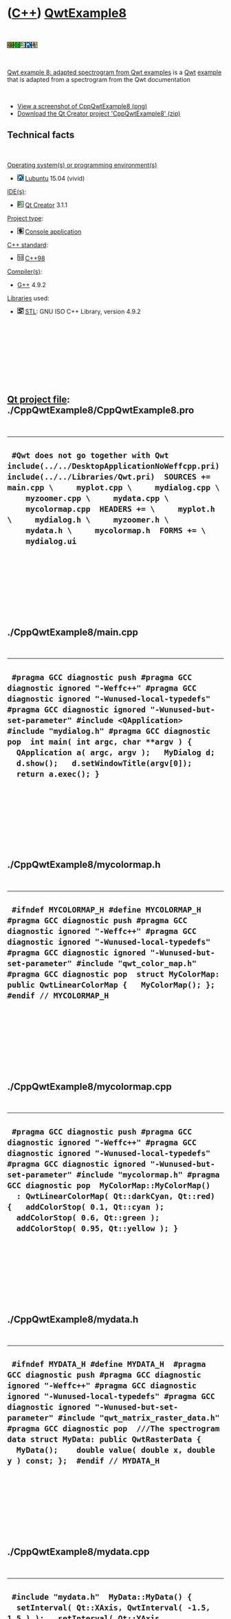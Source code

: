 



 

 

 

 

 

([C++](Cpp.md)) [QwtExample8](CppQwtExample8.md)
==================================================

 

![Qt](PicQt.png)![Qwt](PicQwt.png)![Qt
Creator](PicQtCreator.png)![Lubuntu](PicLubuntu.png)![Windows](PicWindows.png)

 

[Qwt example 8: adapted spectrogram from Qwt
examples](CppQwtExample8.md) is a [Qwt](CppQwt.md)
[example](CppExample.md) that is adapted from a spectrogram from the
Qwt documentation

 

-   [View a screenshot of CppQwtExample8 (png)](CppQwtExample8.png)
-   [Download the Qt Creator project
    'CppQwtExample8' (zip)](CppQwtExample8.zip)

Technical facts
---------------

 

[Operating system(s) or programming environment(s)](CppOs.md)

-   ![Lubuntu](PicLubuntu.png) [Lubuntu](CppLubuntu.md) 15.04 (vivid)

[IDE(s)](CppIde.md):

-   ![Qt Creator](PicQtCreator.png) [Qt Creator](CppQtCreator.md) 3.1.1

[Project type](CppQtProjectType.md):

-   ![console](PicConsole.png) [Console
    application](CppConsoleApplication.md)

[C++ standard](CppStandard.md):

-   ![C++98](PicCpp98.png) [C++98](Cpp98.md)

[Compiler(s)](CppCompiler.md):

-   [G++](CppGpp.md) 4.9.2

[Libraries](CppLibrary.md) used:

-   ![STL](PicStl.png) [STL](CppStl.md): GNU ISO C++ Library, version
    4.9.2

 

 

 

 

 

[Qt project file](CppQtProjectFile.md): ./CppQwtExample8/CppQwtExample8.pro
----------------------------------------------------------------------------

 

  --------------------------------------------------------------------------------------------------------------------------------------------------------------------------------------------------------------------------------------------------------------------------------------------------------------------------------------------------------------------
  ` #Qwt does not go together with Qwt include(../../DesktopApplicationNoWeffcpp.pri) include(../../Libraries/Qwt.pri)  SOURCES += main.cpp \     myplot.cpp \     mydialog.cpp \     myzoomer.cpp \     mydata.cpp \     mycolormap.cpp  HEADERS += \     myplot.h \     mydialog.h \     myzoomer.h \     mydata.h \     mycolormap.h  FORMS += \     mydialog.ui`
  --------------------------------------------------------------------------------------------------------------------------------------------------------------------------------------------------------------------------------------------------------------------------------------------------------------------------------------------------------------------

 

 

 

 

 

./CppQwtExample8/main.cpp
-------------------------

 

  -------------------------------------------------------------------------------------------------------------------------------------------------------------------------------------------------------------------------------------------------------------------------------------------------------------------------------------------------------------------------------------------------------------------------
  ` #pragma GCC diagnostic push #pragma GCC diagnostic ignored "-Weffc++" #pragma GCC diagnostic ignored "-Wunused-local-typedefs" #pragma GCC diagnostic ignored "-Wunused-but-set-parameter" #include <QApplication> #include "mydialog.h" #pragma GCC diagnostic pop  int main( int argc, char **argv ) {   QApplication a( argc, argv );   MyDialog d;   d.show();   d.setWindowTitle(argv[0]);   return a.exec(); }`
  -------------------------------------------------------------------------------------------------------------------------------------------------------------------------------------------------------------------------------------------------------------------------------------------------------------------------------------------------------------------------------------------------------------------------

 

 

 

 

 

./CppQwtExample8/mycolormap.h
-----------------------------

 

  ------------------------------------------------------------------------------------------------------------------------------------------------------------------------------------------------------------------------------------------------------------------------------------------------------------------------------------------------------------------------------------------
  ` #ifndef MYCOLORMAP_H #define MYCOLORMAP_H  #pragma GCC diagnostic push #pragma GCC diagnostic ignored "-Weffc++" #pragma GCC diagnostic ignored "-Wunused-local-typedefs" #pragma GCC diagnostic ignored "-Wunused-but-set-parameter" #include "qwt_color_map.h" #pragma GCC diagnostic pop  struct MyColorMap: public QwtLinearColorMap {   MyColorMap(); };  #endif // MYCOLORMAP_H`
  ------------------------------------------------------------------------------------------------------------------------------------------------------------------------------------------------------------------------------------------------------------------------------------------------------------------------------------------------------------------------------------------

 

 

 

 

 

./CppQwtExample8/mycolormap.cpp
-------------------------------

 

  -------------------------------------------------------------------------------------------------------------------------------------------------------------------------------------------------------------------------------------------------------------------------------------------------------------------------------------------------------------------------------------------------------------------------------------
  ` #pragma GCC diagnostic push #pragma GCC diagnostic ignored "-Weffc++" #pragma GCC diagnostic ignored "-Wunused-local-typedefs" #pragma GCC diagnostic ignored "-Wunused-but-set-parameter" #include "mycolormap.h" #pragma GCC diagnostic pop  MyColorMap::MyColorMap()   : QwtLinearColorMap( Qt::darkCyan, Qt::red) {   addColorStop( 0.1, Qt::cyan );   addColorStop( 0.6, Qt::green );   addColorStop( 0.95, Qt::yellow ); }`
  -------------------------------------------------------------------------------------------------------------------------------------------------------------------------------------------------------------------------------------------------------------------------------------------------------------------------------------------------------------------------------------------------------------------------------------

 

 

 

 

 

./CppQwtExample8/mydata.h
-------------------------

 

  ------------------------------------------------------------------------------------------------------------------------------------------------------------------------------------------------------------------------------------------------------------------------------------------------------------------------------------------------------------------------------------------------------------------------------------------------
  ` #ifndef MYDATA_H #define MYDATA_H  #pragma GCC diagnostic push #pragma GCC diagnostic ignored "-Weffc++" #pragma GCC diagnostic ignored "-Wunused-local-typedefs" #pragma GCC diagnostic ignored "-Wunused-but-set-parameter" #include "qwt_matrix_raster_data.h" #pragma GCC diagnostic pop  ///The spectrogram data struct MyData: public QwtRasterData {   MyData();    double value( double x, double y ) const; };  #endif // MYDATA_H`
  ------------------------------------------------------------------------------------------------------------------------------------------------------------------------------------------------------------------------------------------------------------------------------------------------------------------------------------------------------------------------------------------------------------------------------------------------

 

 

 

 

 

./CppQwtExample8/mydata.cpp
---------------------------

 

  ----------------------------------------------------------------------------------------------------------------------------------------------------------------------------------------------------------------------------------------------------------------------------------------------------------------------------------------------------------------------------------------------------------------------------------------------
  ` #include "mydata.h"  MyData::MyData() {   setInterval( Qt::XAxis, QwtInterval( -1.5, 1.5 ) );   setInterval( Qt::YAxis, QwtInterval( -1.5, 1.5 ) );   setInterval( Qt::ZAxis, QwtInterval( 0.0, 10.0 ) ); }  double MyData::value( double x, double y ) const {   const double c = 0.842;    const double v1 = x * x + ( y - c ) * ( y + c );   const double v2 = x * ( y + c ) + x * ( y + c );    return 1.0 / ( v1 * v1 + v2 * v2 ); }`
  ----------------------------------------------------------------------------------------------------------------------------------------------------------------------------------------------------------------------------------------------------------------------------------------------------------------------------------------------------------------------------------------------------------------------------------------------

 

 

 

 

 

./CppQwtExample8/mydialog.h
---------------------------

 

  -------------------------------------------------------------------------------------------------------------------------------------------------------------------------------------------------------------------------------------------------------------------------------------------------------------------------------------------------------------------------------------------------------------------------------------------------------------------------------------------------------------------------------------------------------------------------------------------------------------------------------------------------------------------
  ` #ifndef QTDIALOG_H #define QTDIALOG_H  #pragma GCC diagnostic push #pragma GCC diagnostic ignored "-Weffc++" #pragma GCC diagnostic ignored "-Wunused-local-typedefs" #pragma GCC diagnostic ignored "-Wunused-but-set-parameter" #include <QDialog> #pragma GCC diagnostic pop  namespace Ui {   class MyDialog; }  struct MyPlot;  class MyDialog : public QDialog {   Q_OBJECT  public:   explicit MyDialog(QWidget *parent = 0);   MyDialog(const MyDialog&) = delete;   MyDialog& operator=(const MyDialog&) = delete;   ~MyDialog();    void keyPressEvent(QKeyEvent *);  private:   Ui::MyDialog *ui;   MyPlot * const m_plot; };  #endif // QTDIALOG_H`
  -------------------------------------------------------------------------------------------------------------------------------------------------------------------------------------------------------------------------------------------------------------------------------------------------------------------------------------------------------------------------------------------------------------------------------------------------------------------------------------------------------------------------------------------------------------------------------------------------------------------------------------------------------------------

 

 

 

 

 

./CppQwtExample8/mydialog.cpp
-----------------------------

 

  -----------------------------------------------------------------------------------------------------------------------------------------------------------------------------------------------------------------------------------------------------------------------------------------------------------------------------------------------------------------------------------------------------------------------------------------------------------------------------------------------------------------------------------------------------------------------------------------------------------------------------------------------------------------------------------------------------------------------------------------------------------------------------------------------------------------------------------------------------------------------------------------------------------------------------------------------------------------------------------------------------------------------------------------------------------------------------------------------------------------------------
  ` #pragma GCC diagnostic push #pragma GCC diagnostic ignored "-Weffc++" #pragma GCC diagnostic ignored "-Wunused-local-typedefs" #pragma GCC diagnostic ignored "-Wunused-but-set-parameter" #include "mydialog.h"  #include <cassert>  #include <QGridLayout> #include <QKeyEvent> #include "myplot.h"  #include "ui_mydialog.h" #pragma GCC diagnostic pop  MyDialog::MyDialog(QWidget *parent) :   QDialog(parent),   ui(new Ui::MyDialog),   m_plot(new MyPlot(this)) {   ui->setupUi(this);    assert(!this->layout());   QGridLayout * const my_layout = new QGridLayout;   this->setLayout(my_layout);   my_layout->addWidget(m_plot);    m_plot->showSpectrogram(true);   m_plot->showContour(true); }  MyDialog::~MyDialog() {   delete ui; }  void MyDialog::keyPressEvent(QKeyEvent * e) {   switch (e->key())   {     case Qt::Key_Up: m_plot->showSpectrogram(true); break;     case Qt::Key_Down: m_plot->showSpectrogram(false); break;     case Qt::Key_Right: m_plot->showContour(true); break;     case Qt::Key_Left: m_plot->showContour(false); break;     case Qt::Key_Escape: close(); return;   } }`
  -----------------------------------------------------------------------------------------------------------------------------------------------------------------------------------------------------------------------------------------------------------------------------------------------------------------------------------------------------------------------------------------------------------------------------------------------------------------------------------------------------------------------------------------------------------------------------------------------------------------------------------------------------------------------------------------------------------------------------------------------------------------------------------------------------------------------------------------------------------------------------------------------------------------------------------------------------------------------------------------------------------------------------------------------------------------------------------------------------------------------------

 

 

 

 

 

./CppQwtExample8/myplot.h
-------------------------

 

  -----------------------------------------------------------------------------------------------------------------------------------------------------------------------------------------------------------------------------------------------------------------------------------------------------------------------------------------------------------------------------------------------------------------------------------------------------------------------------------------------------------------------------------------------------------------------------------------------
  ` #pragma GCC diagnostic push #pragma GCC diagnostic ignored "-Weffc++" #pragma GCC diagnostic ignored "-Wunused-local-typedefs" #pragma GCC diagnostic ignored "-Wunused-but-set-parameter" #include <qwt_plot.h> #pragma GCC diagnostic pop  struct QwtPlotSpectrogram;  class MyPlot: public QwtPlot {     Q_OBJECT  public:   MyPlot(QWidget * parent = nullptr);   MyPlot(const MyPlot&) = delete;   MyPlot& operator=(const MyPlot&) = delete;  public Q_SLOTS:   void showContour(bool on);   void showSpectrogram(bool on);  private:   QwtPlotSpectrogram * const m_spectrogram; };`
  -----------------------------------------------------------------------------------------------------------------------------------------------------------------------------------------------------------------------------------------------------------------------------------------------------------------------------------------------------------------------------------------------------------------------------------------------------------------------------------------------------------------------------------------------------------------------------------------------

 

 

 

 

 

./CppQwtExample8/myplot.cpp
---------------------------

 

  ----------------------------------------------------------------------------------------------------------------------------------------------------------------------------------------------------------------------------------------------------------------------------------------------------------------------------------------------------------------------------------------------------------------------------------------------------------------------------------------------------------------------------------------------------------------------------------------------------------------------------------------------------------------------------------------------------------------------------------------------------------------------------------------------------------------------------------------------------------------------------------------------------------------------------------------------------------------------------------------------------------------------------------------------------------------------------------------------------------------------------------------------------------------------------------------------------------------------------------------------------------------------------------------------------------------------------------------------------------------------------------------------------------------------------------------------------------------------------------------------------------------------------------------------------------------------------------------------------------------------------------------------------------------------------------------------------------------------------------------------------------------------------------------------------------------------------------------------------------------------------------------------------------------------------------------------------------------------------------------------------------------------------------------------------------------------------------------------------------------------------------------------------------------------------------------------------------------------------------------------------------------------------------------------------------------------------------------------------------------------------------------------------------------------------------------------------------------------------------------------------------------------------------------------------------------------------------------------------------------------------------------------------------------------------------------------------------------------------------------------------------------------------------------------------------------------------------------------------------------------------------------------------------------------------------------------------------------------------------------------------
  ` #pragma GCC diagnostic push #pragma GCC diagnostic ignored "-Weffc++" #pragma GCC diagnostic ignored "-Wunused-local-typedefs" #pragma GCC diagnostic ignored "-Wunused-but-set-parameter" //#include <qprinter.h> //#include <qprintdialog.h> //#include <qwt_color_map.h> #include <qwt_plot_spectrogram.h> //#include <qwt_plot_spectrogram.h> #include <qwt_scale_widget.h> //#include <qwt_scale_draw.h> #include <qwt_plot_panner.h> #include <qwt_plot_layout.h> //#include <qwt_plot_renderer.h> #include "myplot.h" #include "myzoomer.h" #include "mydata.h" #include "mycolormap.h" #pragma GCC diagnostic pop  MyPlot::MyPlot( QWidget *parent )   : QwtPlot( parent ),     m_spectrogram(new QwtPlotSpectrogram()) {   m_spectrogram->setRenderThreadCount( 0 ); // use system specific thread count    m_spectrogram->setColorMap( new MyColorMap() );   m_spectrogram->setCachePolicy( QwtPlotRasterItem::PaintCache );    m_spectrogram->setData( new MyData() );   m_spectrogram->attach( this );    QList<double> contourLevels;   for ( double level = 0.5; level < 10.0; level += 1.0 )       contourLevels += level;   m_spectrogram->setContourLevels( contourLevels );    const QwtInterval zInterval = m_spectrogram->data()->interval( Qt::ZAxis );   // A color bar on the right axis   QwtScaleWidget *rightAxis = axisWidget( QwtPlot::yRight );   rightAxis->setTitle( "Intensity" );   rightAxis->setColorBarEnabled( true );   rightAxis->setColorMap( zInterval, new MyColorMap() );    setAxisScale( QwtPlot::yRight, zInterval.minValue(), zInterval.maxValue() );   enableAxis( QwtPlot::yRight );    plotLayout()->setAlignCanvasToScales( true );   replot();    // LeftButton for the zooming   // MidButton for the panning   // RightButton: zoom out by 1   // Ctrl+RighButton: zoom out to full size    QwtPlotZoomer* zoomer = new MyZoomer( canvas() );   zoomer->setMousePattern( QwtEventPattern::MouseSelect2,       Qt::RightButton, Qt::ControlModifier );   zoomer->setMousePattern( QwtEventPattern::MouseSelect3,       Qt::RightButton );    QwtPlotPanner *panner = new QwtPlotPanner( canvas() );   panner->setAxisEnabled( QwtPlot::yRight, false );   panner->setMouseButton( Qt::MidButton );    // Avoid jumping when labels with more/less digits   // appear/disappear when scrolling vertically    const QFontMetrics fm( axisWidget( QwtPlot::yLeft )->font() );   QwtScaleDraw *sd = axisScaleDraw( QwtPlot::yLeft );   sd->setMinimumExtent( fm.width( "100.00" ) );    const QColor c( Qt::darkBlue );   zoomer->setRubberBandPen( c );   zoomer->setTrackerPen( c ); }  void MyPlot::showContour( bool on ) {   m_spectrogram->setDisplayMode(QwtPlotSpectrogram::ContourMode, on );   replot(); }  void MyPlot::showSpectrogram( bool on ) {   m_spectrogram->setDisplayMode( QwtPlotSpectrogram::ImageMode, on );   m_spectrogram->setDefaultContourPen(       on ? QPen(Qt::black, 0) : QPen(Qt::NoPen) );    replot(); }`
  ----------------------------------------------------------------------------------------------------------------------------------------------------------------------------------------------------------------------------------------------------------------------------------------------------------------------------------------------------------------------------------------------------------------------------------------------------------------------------------------------------------------------------------------------------------------------------------------------------------------------------------------------------------------------------------------------------------------------------------------------------------------------------------------------------------------------------------------------------------------------------------------------------------------------------------------------------------------------------------------------------------------------------------------------------------------------------------------------------------------------------------------------------------------------------------------------------------------------------------------------------------------------------------------------------------------------------------------------------------------------------------------------------------------------------------------------------------------------------------------------------------------------------------------------------------------------------------------------------------------------------------------------------------------------------------------------------------------------------------------------------------------------------------------------------------------------------------------------------------------------------------------------------------------------------------------------------------------------------------------------------------------------------------------------------------------------------------------------------------------------------------------------------------------------------------------------------------------------------------------------------------------------------------------------------------------------------------------------------------------------------------------------------------------------------------------------------------------------------------------------------------------------------------------------------------------------------------------------------------------------------------------------------------------------------------------------------------------------------------------------------------------------------------------------------------------------------------------------------------------------------------------------------------------------------------------------------------------------------------------------------

 

 

 

 

 

./CppQwtExample8/myzoomer.h
---------------------------

 

  ------------------------------------------------------------------------------------------------------------------------------------------------------------------------------------------------------------------------------------------------------------------------------------------------------------------------------------------------------------------------------------------------------------------------------------------------------
  ` #ifndef MYZOOMER_H #define MYZOOMER_H  #pragma GCC diagnostic push #pragma GCC diagnostic ignored "-Weffc++" #pragma GCC diagnostic ignored "-Wunused-local-typedefs" #pragma GCC diagnostic ignored "-Wunused-but-set-parameter" #include <qwt_plot_zoomer.h> #pragma GCC diagnostic pop  struct MyZoomer: public QwtPlotZoomer {   MyZoomer(QWidget * const canvas);   QwtText trackerTextF(const QPointF &pos) const; };  #endif // MYZOOMER_H`
  ------------------------------------------------------------------------------------------------------------------------------------------------------------------------------------------------------------------------------------------------------------------------------------------------------------------------------------------------------------------------------------------------------------------------------------------------------

 

 

 

 

 

./CppQwtExample8/myzoomer.cpp
-----------------------------

 

  -------------------------------------------------------------------------------------------------------------------------------------------------------------------------------------------------------------------------------------------------------------------------------------------------------------------------------------------------------------------------------------------------------------------------------------------------------------------------------------------------------------------------------------------------------------------------------------------------------------------------------------------------
  ` #pragma GCC diagnostic push #pragma GCC diagnostic ignored "-Weffc++" #pragma GCC diagnostic ignored "-Wunused-local-typedefs" #pragma GCC diagnostic ignored "-Wunused-but-set-parameter" #include "myzoomer.h"  #include "qwt_plot_canvas.h" #pragma GCC diagnostic pop  MyZoomer::MyZoomer(QWidget * const canvas)   : QwtPlotZoomer(dynamic_cast<QwtPlotCanvas *>(canvas)) {   setTrackerMode(AlwaysOn); }  QwtText MyZoomer::trackerTextF(const QPointF& pos) const {   QColor bg( Qt::white );   bg.setAlpha( 200 );    QwtText text = QwtPlotZoomer::trackerTextF( pos );   text.setBackgroundBrush( QBrush( bg ) );   return text; }`
  -------------------------------------------------------------------------------------------------------------------------------------------------------------------------------------------------------------------------------------------------------------------------------------------------------------------------------------------------------------------------------------------------------------------------------------------------------------------------------------------------------------------------------------------------------------------------------------------------------------------------------------------------

 

 

 

 

 





 




This page has been created by the [tool](Tools.md)
[CodeToHtml](ToolCodeToHtml.md)
